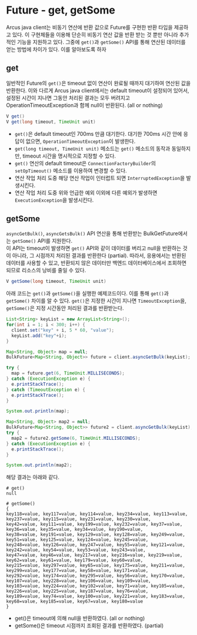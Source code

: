 # Future - get, getSome

Arcus java client는 비동기 연산에 반환 값으로 Future를 구현한 반환 타입을 제공하고 있다.
이 구현체들을 이용해 단순히 비동기 연산 값을 반환 받는 것 뿐만 아니라 추가적인 기능을 지원하고 있다.
그중에 `get()`과 `getSome()` API를 통해 연산된 데이터를 얻는 방법에 차이가 있다. 이를 알아보도록 하자  

## get
일반적인 Future의 `get()`은 timeout 없이 연산이 완료될 때까지 대기하여 연산된 값을 반환한다.
이와 다르게 Arcus java client에서는 default timeout이 설정되어 있어서, 설정된 시간이 지나면 그동안 처리된 결과는
모두 버려지고 OperationTimeoutException과 함께 null이 반환된다. (all or nothing)

```java
V get()
V get(long timeout, TimeUnit unit)
```

- `get()`은 default timeout인 700ms 만큼 대기한다. 
  대기한 700ms 시간 안에 응답이 없으면, `OperationTimeoutException`이 발생한다.
- `get(long timeout, TimeUnit unit)` 메소드는 `get()` 메소드의 동작과 동일하지만, timeout 시간을 명시적으로 지정할 수 있다.
- `get()` 연산의 default timeout은 `ConnectionFactoryBuilder`의
  `setOpTimeout()` 메소드를 이용하여 변경할 수 있다.
- 연산 작업 처리 도중 해당 연산 작업이 인터럽트 되면 `InterruptedException`을 발생시킨다.
- 연산 작업 처리 도중 위와 언급한 예외 이외에 다른 예외가 발생하면 `ExecutionException`을 발생시킨다.

## getSome
`asyncGetBulk()`, `asyncGetsBulk()` API 연산을 통해 반환받는 BulkGetFuture에서는 `getSome()` API를 지원한다.  
이 API는 timeout이 발생하면 `get()` API와 같이 데이터를 버리고 null을 반환하는 것이 아니라,
그 시점까지 처리된 결과를 반환한다 (partial). 따라서, 응용에서는 반환된 데이터를 사용할 수 있고, 
반환되지 않은 데이터만 백엔드 데이터베이스에서 조회하면 되므로 리소스의 낭비를 줄일 수 있다.

```java
V getSome(long timeout, TimeUnit unit)
```
  
아래 코드는 `get()`과 `getSome()`을 실행한 예제코드이다. 이를 통해 `get()`과 `getSome()` 차이를 알 수 있다.
`get()`은 지정한 시간이 지나면 `TimeoutException`을, `getSome()`은 지정 시간동안 처리된 결과를 반환받는다.

```java
List<String> keyList = new ArrayList<String>();
for(int i = 1; i < 300; i++) {
  client.set("key" + i, 5 * 60, "value");
  keyList.add("key"+i);
}

Map<String, Object> map = null;
BulkFuture<Map<String, Object>> future = client.asyncGetBulk(keyList);

try {
  map = future.get(6, TimeUnit.MILLISECONDS);
} catch (ExecutionException e) {
  e.printStackTrace();
} catch (TimeoutException e) {
  e.printStackTrace();
}

System.out.println(map);

Map<String, Object> map2 = null;
BulkFuture<Map<String, Object>> future2 = client.asyncGetBulk(keyList);
try {
  map2 = future2.getSome(6, TimeUnit.MILLISECONDS);
} catch (ExecutionException e) {
  e.printStackTrace();
}

System.out.println(map2);
```

해당 결과는 아래와 같다.
```
# get()
null

# getSome()
{
key118=value, key117=value, key114=value, key234=value, key113=value, key237=value, key115=value, key231=value, key230=value,
key42=value, key111=value, key199=value, key232=value, key37=value, key36=value, key35=value, key34=value, key190=value, 
key38=value, key191=value, key129=value, key128=value, key249=value, key51=value, key125=value, key124=value, key245=value, 
key248=value, key126=value, key247=value, key55=value, key121=value, key242=value, key54=value, key53=value, key243=value,
key47=value, key46=value, key217=value, key216=value, key219=value, key62=value, key61=value, key179=value, key60=value, 
key215=value, key297=value, key65=value, key175=value, key211=value, key299=value, key177=value, key58=value, key171=value, 
key292=value, key174=value, key295=value, key56=value, key170=value, key107=value, key228=value, key106=value, key109=value, 
key103=value, key224=value, key102=value, key71=value, key105=value, key226=value, key225=value, key187=value, key76=value, 
key189=value, key74=value, key100=value, key221=value, key183=value, key68=value, key185=value, key67=value, key180=value
}
```
- get()은 timeout에 의해 null을 반환하였다. (all or nothing)
- getSome()은 timeout 시점까지 조회된 결과를 반환하였다. (partial)
